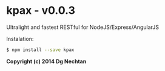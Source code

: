 kpax - v0.0.3
====

Ultralight and fastest RESTful for NodeJS/Express/AngularJS

Instalation:
```bash
$ npm install --save kpax
```

**Copyright (c) 2014 Dg Nechtan**
